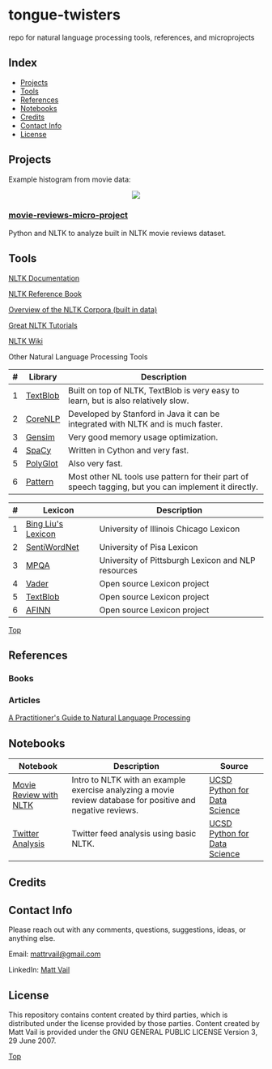 # tongue-twisters
repo for natural language processing tools, references, and microprojects

## Index
* [Projects](#projects)
* [Tools](#tools)
* [References](#references)
* [Notebooks](#Notebooks)
* [Credits](#Credits)
* [Contact Info](#contact-info)
* [License](#License)

## Projects

Example histogram from movie data:
<br/>
<p align="center">
  <img src="https://github.com/polymathnexus5/tongue-twisters/blob/master/movies/ratings_histogram.png">
</p>

### [movie-reviews-micro-project](https://github.com/polymathnexus5/tongue-twisters/blob/master/movies/)
Python and NLTK to analyze built in NLTK movie reviews dataset.

## Tools

[NLTK Documentation](https://www.nltk.org/)

[NLTK Reference Book](https://www.nltk.org/book/)

[Overview of the NLTK Corpora (built in data)](https://www.nltk.org/book/ch02.html)

[Great NLTK Tutorials](https://pythonprogramming.net/nltk-corpus-corpora-tutorial/)

[NLTK Wiki](https://github.com/nltk/nltk/wiki)

Other Natural Language Processing Tools

| # | Library | Description |
|---|--------------------------------------------------------------------------------------------------------------|-------------------------------------------------------------------------------------------------------------------------------------------------------------------|
| 1 | [TextBlob](https://textblob.readthedocs.io/en/dev/)| Built on top of NLTK, TextBlob is very easy to learn, but is also relatively slow. |
| 2 | [CoreNLP](https://stanfordnlp.github.io/CoreNLP/)| Developed by Stanford in Java it can be integrated with NLTK and is much faster. |
| 3 | [Gensim](https://github.com/RaRe-Technologies/gensim)| Very good memory usage optimization. |
| 4 | [SpaCy](https://spacy.io/)| Written in Cython and very fast. |
| 5 | [PolyGlot](https://polyglot.readthedocs.io/en/latest/index.html)| Also very fast. |
| 6 | [Pattern](https://www.clips.uantwerpen.be/pages/pattern-en)| Most other NL tools use pattern for their part of speech tagging, but you can implement it directly. |

| # | Lexicon | Description |
|---|--------------------------------------------------------------------------------------------------------------|-------------------------------------------------------------------------------------------------------------------------------------------------------------------|
| 1 | [Bing Liu's Lexicon](https://www.cs.uic.edu/~liub/FBS/sentiment-analysis.html)| University of Illinois Chicago Lexicon |
| 2 | [SentiWordNet](https://sentiwordnet.isti.cnr.it/)| University of Pisa Lexicon |
| 3 | [MPQA](http://mpqa.cs.pitt.edu/lexicons/subj_lexicon/)| University of Pittsburgh Lexicon and NLP resources |
| 4 | [Vader](https://github.com/cjhutto/vaderSentiment)| Open source Lexicon project |
| 5 | [TextBlob](https://github.com/sloria/TextBlob/blob/eb08c120d364e908646731d60b4e4c6c1712ff63/textblob/en/en-sentiment.xml)| Open source Lexicon project |
| 6 | [AFINN](https://github.com/fnielsen/afinn)| Open source Lexicon project |

[Top](#tongue-twisters)

## References

### Books


### Articles
[A Practitioner's Guide to Natural Language Processing](https://towardsdatascience.com/a-practitioners-guide-to-natural-language-processing-part-i-processing-understanding-text-9f4abfd13e72)

## Notebooks

| Notebook | Description | Source |
|--------------------------------------------------------------------------------------------------------------|-------------------------------------------------------------------------------------------------------------------------------------------------------------------|--------------------------------------------------------------------------------------------------------------|
| [Movie Review with NLTK](https://github.com/polymathnexus5/tongue-twisters/blob/master/Notebooks/Movie%20Review%20with%20NLTK.ipynb)| Intro to NLTK with an example exercise analyzing a movie review database for positive and negative reviews. | [UCSD Python for Data Science](https://courses.edx.org/courses/course-v1:UCSanDiegoX+DSE200x+1T2018/course/) |
| [Twitter Analysis](https://github.com/polymathnexus5/tongue-twisters/blob/master/Notebooks/Twitter%20Analysis.ipynb)| Twitter feed analysis using basic NLTK. | [UCSD Python for Data Science](https://courses.edx.org/courses/course-v1:UCSanDiegoX+DSE200x+1T2018/course/) |

## Credits

## Contact Info
Please reach out with any comments, questions, suggestions, ideas, or anything else.

Email: mattrvail@gmail.com

LinkedIn: [Matt Vail](https://www.linkedin.com/in/mattvail/)

## License
This repository contains content created by third parties, which is distributed under the license provided by those parties. Content created by Matt Vail is provided under the GNU GENERAL PUBLIC LICENSE Version 3, 29 June 2007.

[Top](#tongue-twisters)

